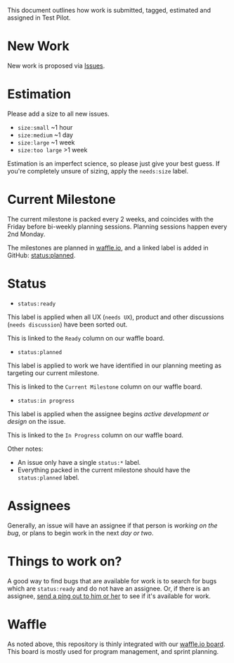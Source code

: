 This document outlines how work is submitted, tagged, estimated and assigned in Test Pilot.

# New Work

New work is proposed via [Issues](https://github.com/mozilla/testpilot/issues/new).

# Estimation

Please add a size to all new issues.

- `size:small` ~1 hour
- `size:medium` ~1 day
- `size:large` ~1 week
- `size:too large` >1 week

Estimation is an imperfect science, so please just give your best guess. If you're completely unsure of sizing, apply the `needs:size` label.

# Current Milestone

The current milestone is packed every 2 weeks, and coincides with the Friday before bi-weekly planning sessions. Planning sessions happen every 2nd Monday.

The milestones are planned in [waffle.io](https://waffle.io/mozilla/testpilot/), and a linked label is added in GitHub: [status:planned](https://github.com/mozilla/testpilot/issues?q=is%3Aissue+is%3Aopen+label%3A%22status%3A+planned%22).

# Status

- `status:ready`

This label is applied when all UX (`needs UX`), product and other discussions (`needs discussion`) have been sorted out.

This is linked to the `Ready` column on our waffle board.

- `status:planned`

This label is applied to work we have identified in our planning meeting as targeting our current milestone.

This is linked to the `Current Milestone` column on our waffle board.

- `status:in progress`

This label is applied when the assignee begins *active development or design* on the issue.

This is linked to the `In Progress` column on our waffle board.

Other notes:
- An issue only have a single `status:*` label.
- Everything packed in the current milestone should have the `status:planned` label.

# Assignees

Generally, an issue will have an assignee if that person is *working on the bug*, or plans to begin work in the next *day or two*.

# Things to work on?

A good way to find bugs that are available for work is to search for bugs which are `status:ready` and do not have an assignee. Or, if there is an assignee, [send a ping out to him or her](https://github.com/mozilla/testpilot/blob/master/CONTRIBUTING.md#saying-hello) to see if it's available for work.

# Waffle

As noted above, this repository is thinly integrated with our [waffle.io board](https://waffle.io/mozilla/testpilot). This board is mostly used for program management, and sprint planning.

